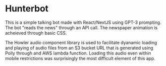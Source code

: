 # Hunterbot

This is a simple talking bot made with React/NextJS using GPT-3 prompting. The bot "reads the news" through an API call. The newspaper animation is acheieved through basic CSS. 

The Howler audio component library is used to facilitate dyanamic loading and playing of audio files from an S3 bucket URL that is generated using Polly through and AWS lambda function. Loading this audio even within mobile restrictions was surprisingly the most difficult element of this app.